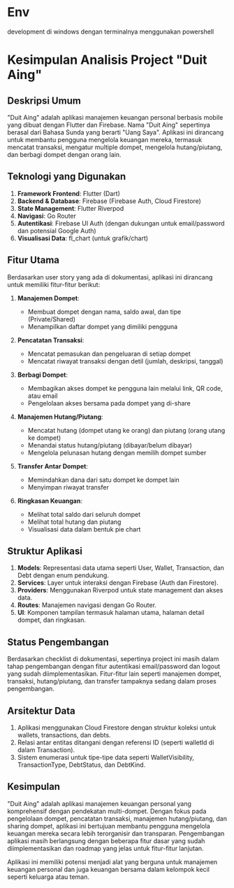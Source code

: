 # Env
development di windows dengan terminalnya menggunakan powershell

# Kesimpulan Analisis Project "Duit Aing"

## Deskripsi Umum
"Duit Aing" adalah aplikasi manajemen keuangan personal berbasis mobile yang dibuat dengan Flutter dan Firebase. Nama "Duit Aing" sepertinya berasal dari Bahasa Sunda yang berarti "Uang Saya". Aplikasi ini dirancang untuk membantu pengguna mengelola keuangan mereka, termasuk mencatat transaksi, mengatur multiple dompet, mengelola hutang/piutang, dan berbagi dompet dengan orang lain.

## Teknologi yang Digunakan
1. **Framework Frontend**: Flutter (Dart)
2. **Backend & Database**: Firebase (Firebase Auth, Cloud Firestore)
3. **State Management**: Flutter Riverpod
4. **Navigasi**: Go Router
5. **Autentikasi**: Firebase UI Auth (dengan dukungan untuk email/password dan potensial Google Auth)
6. **Visualisasi Data**: fl_chart (untuk grafik/chart)

## Fitur Utama
Berdasarkan user story yang ada di dokumentasi, aplikasi ini dirancang untuk memiliki fitur-fitur berikut:

1. **Manajemen Dompet**:
   - Membuat dompet dengan nama, saldo awal, dan tipe (Private/Shared)
   - Menampilkan daftar dompet yang dimiliki pengguna

2. **Pencatatan Transaksi**:
   - Mencatat pemasukan dan pengeluaran di setiap dompet
   - Mencatat riwayat transaksi dengan detil (jumlah, deskripsi, tanggal)

3. **Berbagi Dompet**:
   - Membagikan akses dompet ke pengguna lain melalui link, QR code, atau email
   - Pengelolaan akses bersama pada dompet yang di-share

4. **Manajemen Hutang/Piutang**:
   - Mencatat hutang (dompet utang ke orang) dan piutang (orang utang ke dompet)
   - Menandai status hutang/piutang (dibayar/belum dibayar)
   - Mengelola pelunasan hutang dengan memilih dompet sumber

5. **Transfer Antar Dompet**:
   - Memindahkan dana dari satu dompet ke dompet lain
   - Menyimpan riwayat transfer

6. **Ringkasan Keuangan**:
   - Melihat total saldo dari seluruh dompet
   - Melihat total hutang dan piutang
   - Visualisasi data dalam bentuk pie chart

## Struktur Aplikasi
1. **Models**: Representasi data utama seperti User, Wallet, Transaction, dan Debt dengan enum pendukung.
2. **Services**: Layer untuk interaksi dengan Firebase (Auth dan Firestore).
3. **Providers**: Menggunakan Riverpod untuk state management dan akses data.
4. **Routes**: Manajemen navigasi dengan Go Router.
5. **UI**: Komponen tampilan termasuk halaman utama, halaman detail dompet, dan ringkasan.

## Status Pengembangan
Berdasarkan checklist di dokumentasi, sepertinya project ini masih dalam tahap pengembangan dengan fitur autentikasi email/password dan logout yang sudah diimplementasikan. Fitur-fitur lain seperti manajemen dompet, transaksi, hutang/piutang, dan transfer tampaknya sedang dalam proses pengembangan.

## Arsitektur Data
1. Aplikasi menggunakan Cloud Firestore dengan struktur koleksi untuk wallets, transactions, dan debts.
2. Relasi antar entitas ditangani dengan referensi ID (seperti walletId di dalam Transaction).
3. Sistem enumerasi untuk tipe-tipe data seperti WalletVisibility, TransactionType, DebtStatus, dan DebtKind.

## Kesimpulan
"Duit Aing" adalah aplikasi manajemen keuangan personal yang komprehensif dengan pendekatan multi-dompet. Dengan fokus pada pengelolaan dompet, pencatatan transaksi, manajemen hutang/piutang, dan sharing dompet, aplikasi ini bertujuan membantu pengguna mengelola keuangan mereka secara lebih terorganisir dan transparan. Pengembangan aplikasi masih berlangsung dengan beberapa fitur dasar yang sudah diimplementasikan dan roadmap yang jelas untuk fitur-fitur lanjutan.

Aplikasi ini memiliki potensi menjadi alat yang berguna untuk manajemen keuangan personal dan juga keuangan bersama dalam kelompok kecil seperti keluarga atau teman.